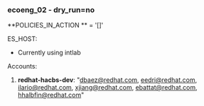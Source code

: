 ### ecoeng_02 - dry_run=no

**POLICIES_IN_ACTION
** = '[]'

ES_HOST:

- Currently using intlab

Accounts:

1. **redhat-hacbs-dev**: "dbaez@redhat.com, eedri@redhat.com, ilario@redhat.com, xjiang@redhat.com, ebattat@redhat.com,
   hhalbfin@redhat.com"
